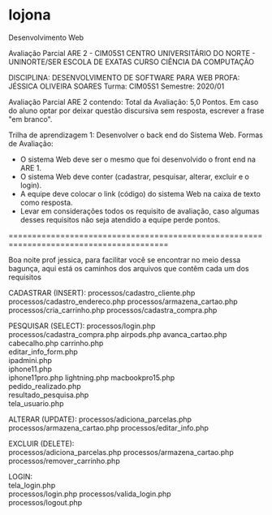 # lojona
Desenvolvimento Web

Avaliação Parcial ARE 2  - CIM05S1
CENTRO UNIVERSITÁRIO DO NORTE - UNINORTE/SER 
ESCOLA DE EXATAS
CURSO CIÊNCIA DA COMPUTAÇÃO 

DISCIPLINA: DESENVOLVIMENTO DE SOFTWARE PARA WEB
PROFA: JÉSSICA OLIVEIRA SOARES
Turma: CIM05S1  Semestre: 2020/01

Avaliação Parcial ARE 2 contendo:
Total da Avaliação: 5,0 Pontos.
Em caso do aluno optar por deixar questão discursiva sem resposta, escrever a frase "em branco".

Trilha de aprendizagem 1: Desenvolver o back end do Sistema Web.
Formas de Avaliação: 
- O sistema Web deve ser o mesmo que foi desenvolvido o front end na ARE 1.
- O sistema Web deve conter (cadastrar, pesquisar, alterar, excluir e o login).
- A equipe deve colocar o link (código) do sistema Web na caixa de texto como resposta.
- Levar em considerações todos os requisito de avaliação, caso algumas desses requisitos não seja atendido a equipe perde pontos.

========================================================================================

Boa noite prof jessica, para facilitar você se encontrar no meio dessa bagunça, aqui está os caminhos dos arquivos que contêm cada um dos requisitos

CADASTRAR (INSERT): 
processos/cadastro_cliente.php  
processos/cadastro_endereco.php 
processos/armazena_cartao.php 
processos/cria_carrinho.php 
processos/cadastra_compra.php 

PESQUISAR (SELECT): 
processos/login.php 
processos/cadastra_compra.php 
airpods.php 
avanca_cartao.php 
cabecalho.php 
carrinho.php  
editar_info_form.php  
ipadmini.php  
iphone11.php  
iphone11pro.php 
lightning.php 
macbookpro15.php  
pedido_realizado.php  
resultado_pesquisa.php  
tela_usuario.php  

ALTERAR (UPDATE): 
processos/adiciona_parcelas.php 
processos/armazena_cartao.php 
processos/editar_info.php 

EXCLUIR (DELETE):   
processos/adiciona_parcelas.php 
processos/armazena_cartao.php 
processos/remover_carrinho.php  

LOGIN:  
tela_login.php  
processos/login.php 
processos/valida_login.php  
processos/logout.php  
